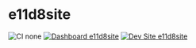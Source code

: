 # e11d8site

![CI none](https://img.shields.io/badge/ci-none-orange.svg)
[![Dashboard e11d8site](https://img.shields.io/badge/dashboard-e11d8site-yellow.svg)](https://dashboard.pantheon.io/sites/bcf5f494-c67b-4513-a624-d3800dd98334#dev/code)
[![Dev Site e11d8site](https://img.shields.io/badge/site-e11d8site-blue.svg)](http://dev-e11d8site.pantheonsite.io/)